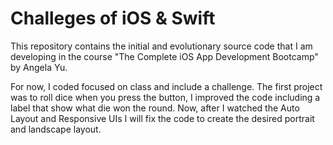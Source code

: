# Challeges of iOS & Swift
This repository contains the initial and evolutionary source code that I am developing in the course "The Complete iOS App Development Bootcamp" by Angela Yu.

For now, I coded focused on class and include a challenge. The first project was to roll dice when you press the button, I improved the code including a label that show what die won the round. Now, after I watched the Auto Layout and Responsive UIs I will fix the code to create the desired portrait and landscape layout.
